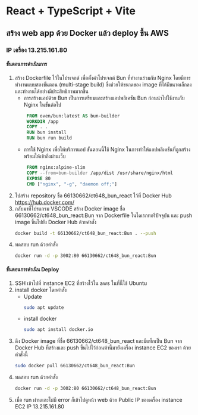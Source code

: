 # React + TypeScript + Vite
## สร้าง web app ด้วย Docker แล้ว deploy ขึ้น AWS
### IP เครื่อง 13.215.161.80
#### ขั้นตอนการดำเนินการ
1. สร้าง Dockerfile ไว้ในโปรเจกต์ เพื่อตั้งค่าโปรเจกต์ Bun ที่ทำงานร่วมกับ Nginx โดยมีการทำงานแบบสองขั้นตอน (multi-stage build) ซึ่งช่วยให้ขนาดของ image ที่ได้มีขนาดเล็กลง และทำงานได้อย่างมีประสิทธิภาพมากขึ้น
   - การสร้างแอปด้วย Bun เป็นการเตรียมและสร้างแอปพลิเคชัน Bun ก่อนนำไปใช้งานกับ Nginx ในขั้นต่อไป
     ```dockerfile
      FROM oven/bun:latest AS bun-builder
      WORKDIR /app
      COPY . .
      RUN bun install
      RUN bun run build
     ```
   - การใช้ Nginx เพื่อให้บริการแอป ขั้นตอนนี้ใช้ Nginx ในการทำให้แอปพลิเคชันที่ถูกสร้างพร้อมให้เข้าถึงผ่านเว็บ
     ```dockerfile
      FROM nginx:alpine-slim
      COPY --from=bun-builder /app/dist /usr/share/nginx/html
      EXPOSE 80
      CMD ["nginx", "-g", "daemon off;"]
     ```
2. ไปสร้าง repository ชื่อ 66130662/ct648_bun_react ไว้ที่ Docker Hub [https://hub.docker.com/ ](https://hub.docker.com/repository/docker/66130662/ct648_bun_react/general)
3. กลับมาที่โปรแกรม VSCODE สร้าง Docker image ชื่อ 66130662/ct648_bun_react:Bun จาก Dockerfile ในไดเรกทอรีปัจจุบัน และ push image ขึ้นไปยัง Docker Hub ด้วยคำสั่ง
   ```bash
   docker build -t 66130662/ct648_bun_react:Bun . --push 
   ```
4. ทดสอบ run ด้วยคำสั่ง
   ```bash
   docker run -d -p 3002:80 66130662/ct648_bun_react:Bun
   ```
#### ขั้นตอนการดำเนิน Deploy
1. SSH เข้าไปที่ instance EC2 ที่สร้างไว้ใน aws ในที่นี้ใช้ Ubuntu 
2. install docker โดยคำสั่ง
   - Update 
     ```bash
     sudo apt update
     ```
   - install docker
     ```bash
     sudo apt install docker.io
     ```
3. ดึง Docker image ที่ชื่อ 66130662/ct648_bun_react และมีแท็กเป็น Bun จาก Docker Hub ที่สร้างและ push ขึ้นไปไว้ก่อนห้านี้มายังเครื่อง instance EC2 ของเรา ด้วยคำสั่งนี้
   ```bash
   sudo docker pull 66130662/ct648_bun_react:Bun
   ```
4. ทดสอบ run ด้วยคำสั่ง
   ```bash
   docker run -d -p 3002:80 66130662/ct648_bun_react:Bun
   ```
5. เมื่อ run ผ่านและไม่มี error ก็เข้าไปดูหน้า web ด้วย Public IP ของเครื่อง instance EC2 IP 13.215.161.80
